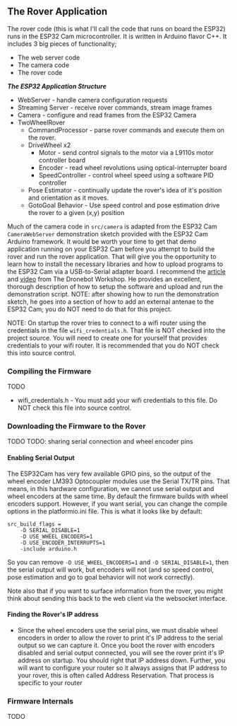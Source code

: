 ## The Rover Application
The rover code (this is what I'll call the code that runs on board the ESP32) runs in the ESP32 Cam microcontroller.  It is written in Arduino flavor C++.  It includes 3 big pieces of functionality;
- The web server code
- The camera code
- The rover code

***The ESP32 Application Structure***
- WebServer - handle camera configuration requests
- Streaming Server - receive rover commands, stream image frames
- Camera - configure and read frames from the ESP32 Camera
- TwoWheelRover
    - CommandProcessor - parse rover commands and execute them on the rover.
    - DriveWheel x2
        - Motor - send control signals to the motor via a L9110s motor controller board
        - Encoder - read wheel revolutions using optical-interrupter board
        - SpeedController - control wheel speed using a software PID controller
    - Pose Estimator - continually update the rover's idea of it's position and orientation as it moves.
    - GotoGoal Behavior - Use speed control and pose estimation drive the rover to a given (x,y) position

Much of the camera code in `src/camera` is adapted from the ESP32 Cam `CameraWebServer` demonstration sketch provided with the ESP32 Cam Arduino framework.  It would be worth your time to get that demo application running on your ESP32 Cam before you attempt to build the rover and run the rover application.  That will give you the opportunity to learn how to install the necessary libraries and how to upload programs to the ESP32 Cam via a USB-to-Serial adapter board.  I recommend the [article](https://dronebotworkshop.com/esp32-cam-intro/) and [video](https://www.youtube.com/watch?v=visj0KE5VtY) from The Dronebot Workshop.  He provides an excellent, thorough description of how to setup the software and upload and run the demonstration script.  NOTE: after showing how to run the demonstration sketch, he goes into a section of how to add an external antenae to the ESP32 Cam; you do NOT need to do that for this project.

NOTE: On startup the rover tries to connect to a wifi router using the credentials in the file `wifi_credentials.h`.  That file is NOT checked into the project source.  You will need to create one for yourself that provides credentials to your wifi router.  It is recommended that you do NOT check this into source control.

### Compiling the Firmware
TODO

- wifi_credentials.h - You must add your wifi credentials to this file.  Do NOT check this file into source control.

### Downloading the Firmware to the Rover
TODO
TODO: sharing serial connection and wheel encoder pins

#### Enabling Serial Output
The ESP32Cam has very few available GPIO pins, so the output of the wheel encoder LM393 Optocoupler modules use the Serial TX/TR pins.  That means, in this hardware configuration, we cannot use serial output and wheel encoders at the same time.  By default the firmware builds with wheel encoders support.  However, if you want serial, you can change the compile options in the platformio.ini file.  This is what it looks like by default: 
```
src_build_flags = 
	-D SERIAL_DISABLE=1
	-D USE_WHEEL_ENCODERS=1
	-D USE_ENCODER_INTERRUPTS=1
    -include arduino.h
```
So you can remove `-D USE_WHEEL_ENCODERS=1` and `-D SERIAL_DISABLE=1`, then the serial output will work, but encoders will not (and so speed control, pose estimation and go to goal behavior will not work correctly).

Note also that if you want to surface information from the rover, you might think about sending this back to the web client via the websocket interface.

#### Finding the Rover's IP address
- Since the wheel encoders use the serial pins, we must disable wheel encoders in order to allow the rover to print it's IP address to the serial output so we can capture it.  Once you boot the rover with encoders disabled and serial output connected, you will see the rover print it's IP address on startup.  You should right that IP address down.  Further, you will want to configure your router so it always assigns that IP address to your rover, this is often called Address Reservation.  That process is specific to your router

### Firmware Internals
TODO